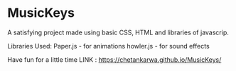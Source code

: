 # MusicKeys 

A satisfying project made using basic CSS, HTML and libraries of javascrip.

Libraries Used: 
Paper.js - for animations
howler.js - for sound effects

Have fun for a little time
LINK : https://chetankarwa.github.io/MusicKeys/

